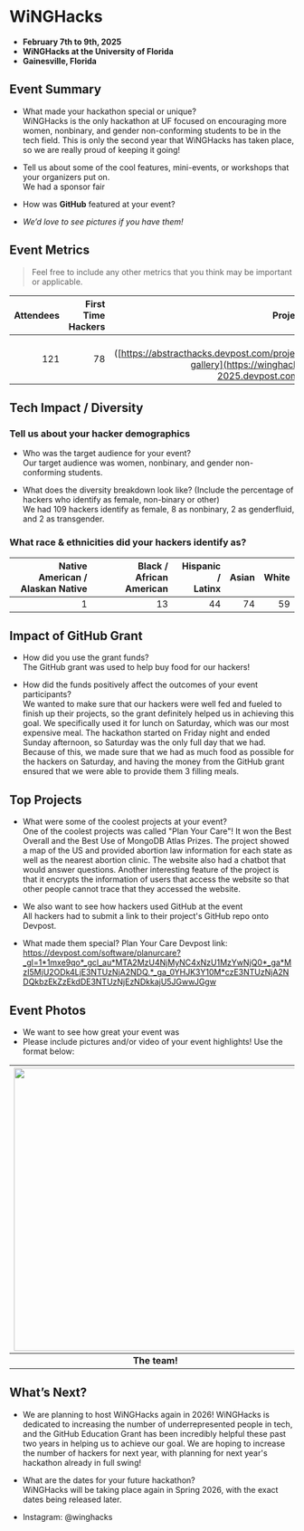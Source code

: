 # WiNGHacks
 - **February 7th to 9th, 2025** 
 - **WiNGHacks at the University of Florida**
 - **Gainesville, Florida**  

## Event Summary

- What made your hackathon special or unique? <br>
  WiNGHacks is the only hackathon at UF focused on encouraging more women, nonbinary, and gender non-conforming students to be in the tech field.
  This is only the second year that WiNGHacks has taken place, so we are really proud of keeping it going!
  
- Tell us about some of the cool features, mini-events, or workshops that your organizers put on. <br>
  We had a sponsor fair 
- How was **GitHub** featured at your event? <br> 
- *We’d love to see pictures if you have them!* <br>

## Event Metrics 
> Feel free to include any other metrics that you think may be important or applicable. 

| Attendees |First Time Hackers| Projects|
|---------------:|--------------:|------------:|
|121|78|31 ([https://abstracthacks.devpost.com/project-gallery](https://winghacks-2025.devpost.com/))| 

## Tech Impact / Diversity 

### Tell us about your hacker demographics
 - Who was the target audience for your event? <br>
   Our target audience was women, nonbinary, and gender non-conforming students.
   
 - What does the diversity breakdown look like? (Include the percentage of hackers who identify as female, non-binary or other) <br>
   We had 109 hackers identify as female, 8 as nonbinary, 2 as genderfluid, and 2 as transgender.

### What race & ethnicities did your hackers identify as?
| Native American / <br> Alaskan Native | Black / <br> African American | Hispanic / <br> Latinx | Asian | White |
|---------------:|--------------:|------------:|---------:|--------:|
|1|13|44|74|59|

## Impact of GitHub Grant
- How did you use the grant funds? <br>
  The GitHub grant was used to help buy food for our hackers!
  
- How did the funds positively affect the outcomes of your event participants? <br>
  We wanted to make sure that our hackers were well fed and fueled to finish up their projects, so the grant definitely helped us in achieving this goal.
  We specifically used it for lunch on Saturday, which was our most expensive meal. The hackathon started on Friday night and ended Sunday afternoon, so Saturday was the only full day that we had.
  Because of this, we made sure that we had as much food as possible for the hackers on Saturday, and having the money from the GitHub grant ensured that we were able to provide them 3 filling meals.

## Top Projects

- What were some of the coolest projects at your event? <br>
  One of the coolest projects was called "Plan Your Care"! It won the Best Overall and the Best Use of MongoDB Atlas Prizes. The project showed a map of the US and provided abortion law information
  for each state as well as the nearest abortion clinic. The website also had a chatbot that would answer questions. Another interesting feature of the project is that it encrypts the information of
  users that access the website so that other people cannot trace that they accessed the website.
  
- We also want to see how hackers used GitHub at the event <br>
  All hackers had to submit a link to their project's GitHub repo onto Devpost.
  
- What made them special?
  Plan Your Care Devpost link: https://devpost.com/software/planurcare?_gl=1*1mxe9qo*_gcl_au*MTA2MzU4NjMyNC4xNzU1MzYwNjQ0*_ga*MzI5MjU2ODk4LjE3NTUzNjA2NDQ.*_ga_0YHJK3Y10M*czE3NTUzNjA2NDQkbzEkZzEkdDE3NTUzNjEzNDkkajU5JGwwJGgw

## Event Photos

- We want to see how great your event was
- Please include pictures and/or video of your event highlights! Use the format below: 

| <img src="https://github.com/MLH/GitHub-Education-Hackathon-Grant-Fund/blob/main/Hackathons_2025/Images/WiNGHacks_PIC1.JPG" width="500" height="auto"> |
|:--:|
| <b> The team! </b>|

## What’s Next?
- We are planning to host WiNGHacks again in 2026! WiNGHacks is dedicated to increasing the number of underrepresented people in tech, and the GitHub Education Grant has been incredibly helpful
  these past two years in helping us to achieve our goal. We are hoping to increase the number of hackers for next year, with planning for next year's hackathon already in full swing!
  
- What are the dates for your future hackathon? <br>
  WiNGHacks will be taking place again in Spring 2026, with the exact dates being released later.
  
- Instagram: @winghacks
